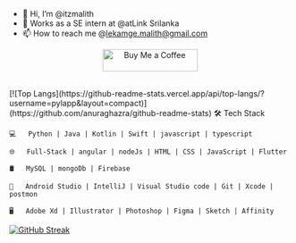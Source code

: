 - 👋 Hi, I’m @itzmalith
- 🌱 Works as a SE intern at @atLink Srilanka
- 📫 How to reach me @lekamge.malith@gmail.com

<div style="text-align: center;">
    <p><a href="https://www.buymeacoffee.com/itzmalith"> 
        <img src="https://cdn.buymeacoffee.com/buttons/v2/default-yellow.png" height="40" width="170" alt="Buy Me a Coffee">
    </a></p>
</div>

<br>
[![Top Langs](https://github-readme-stats.vercel.app/api/top-langs/?username=pylapp&layout=compact)](https://github.com/anuraghazra/github-readme-stats)
<!---
itzmalith/itzmalith is a ✨ special ✨ repository because its `README.md` (this file) appears on your GitHub profi
le.
You can click the Preview link to take a look at your changes.
--->
🛠 Tech Stack

    💻   Python | Java | Kotlin | Swift | javascript | typescript 
    
    🌐   Full-Stack | angular | nodeJs | HTML | CSS | JavaScript | Flutter
    
    🛢   MySQL | mongoDb | Firebase
    
    🔧   Android Studio | IntelliJ | Visual Studio code | Git | Xcode | postmon 
    
    🖥   Adobe Xd | Illustrator | Photoshop | Figma | Sketch | Affinity 










[![GitHub Streak](https://streak-stats.demolab.com/?user=itzmalith)](https://git.io/streak-stats)
